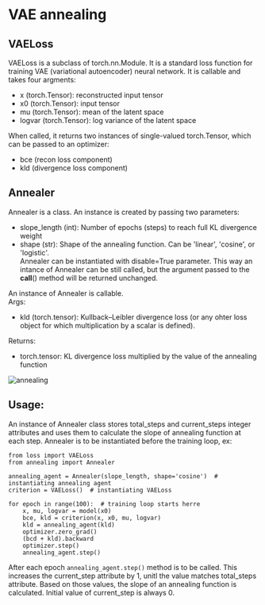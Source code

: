 # VAE annealing
## VAELoss
 VAELoss is a subclass of torch.nn.Module. It is a standard loss function for training VAE (variational autoencoder) neural network. It is callable and takes four argments: 
 * x (torch.Tensor): reconstructed input tensor
 * x0 (torch.Tensor): input tensor
 * mu (torch.Tensor): mean of the latent space
 * logvar (torch.Tensor): log variance of the latent space
  
 When called, it returns two instances of single-valued torch.Tensor, which can be passed to an optimizer: 
 * bce (recon loss component)
 * kld (divergence loss component)
  
## Annealer  
 Annealer is a class. An instance is created by passing two parameters:
 * slope_length (int): Number of epochs (steps) to reach full KL divergence weight
 * shape (str): Shape of the annealing function. Can be 'linear', 'cosine', or 'logistic'.  
 Annealer can be instantiated with disable=True parameter. This way an intance of Annealer can be still called, but the argument passed to the __call__() method will be returned unchanged.
  
An instance of Annealer is callable.  
Args:
 * kld (torch.tensor): Kullback–Leibler divergence loss (or any ohter loss object for which multiplication by a scalar is defined).
  
Returns:  
 * torch.tensor: KL divergence loss multiplied by the value of the annealing function
  
![annealing](https://github.com/hubertrybka/vae-annealing/assets/126616541/77b0f772-a923-483e-9d56-9c2907e408ef)
 
 ## Usage:
 An instance of Annealer class stores total_steps and current_steps integer attributes and uses them to calculate the slope of annealing function at each step. Annealer is to be instantiated before the training loop, ex:  
 ```
 from loss import VAELoss
 from annealing import Annealer
  
 annealing_agent = Annealer(slope_length, shape='cosine')  # instantiating annealing agent
 criterion = VAELoss()  # instantiating VAELoss
  
 for epoch in range(100):  # training loop starts herre
     x, mu, logvar = model(x0)
     bce, kld = criterion(x, x0, mu, logvar)
     kld = annealing_agent(kld)
     optimizer.zero_grad()
     (bcd + kld).backward
     optimizer.step()
     annealing_agent.step()
 ```  
 After each epoch `annealing_agent.step()` method is to be called. This increases the current_step attribute by 1, unitl the value matches total_steps attribute. Based on those values, the slope of an annealing function is calculated. Initial value of current_step is always 0.
